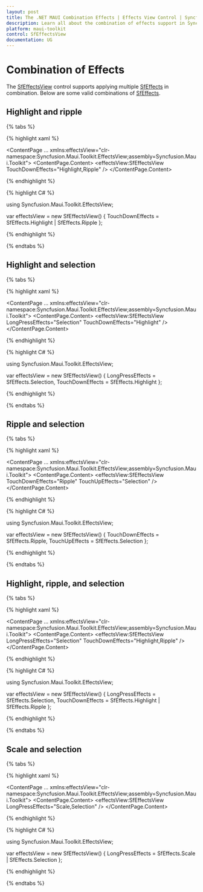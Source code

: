 ```yaml
---
layout: post
title: The .NET MAUI Combination Effects | Effects View Control | Syncfusion®
description: Learn all about the combination of effects support in Syncfusion® .NET MAUI Effects View (SfEffectsView) control and more.
platform: maui-toolkit
control: SfEffectsView
documentation: UG
---
```


# Combination of Effects 

The [SfEffectsView](https://help.syncfusion.com/cr/maui-toolkit/Syncfusion.Maui.Toolkit.EffectsView.SfEffectsView.html) control supports applying multiple [SfEffects](https://help.syncfusion.com/cr/maui-toolkit/Syncfusion.Maui.Toolkit.EffectsView.SfEffects.html) in combination. Below are some valid combinations of [SfEffects](https://help.syncfusion.com/cr/maui-toolkit/Syncfusion.Maui.Toolkit.EffectsView.SfEffects.html).

## Highlight and ripple

{% tabs %} 

{% highlight xaml %}

<ContentPage 
            ...
            xmlns:effectsView="clr-namespace:Syncfusion.Maui.Toolkit.EffectsView;assembly=Syncfusion.Maui.Toolkit">
    <ContentPage.Content> 
	 	<effectsView:SfEffectsView TouchDownEffects="Highlight,Ripple" /> 
	</ContentPage.Content> 
</ContentPage>

{% endhighlight %}

{% highlight C# %}

using Syncfusion.Maui.Toolkit.EffectsView;

var effectsView = new SfEffectsView()
{
    TouchDownEffects = SfEffects.Highlight | SfEffects.Ripple
};

{% endhighlight %}

{% endtabs %}

## Highlight and selection

{% tabs %} 

{% highlight xaml %}

<ContentPage 
            ...
            xmlns:effectsView="clr-namespace:Syncfusion.Maui.Toolkit.EffectsView;assembly=Syncfusion.Maui.Toolkit">
    <ContentPage.Content> 
	 	<effectsView:SfEffectsView
    LongPressEffects="Selection"
    TouchDownEffects="Highlight" /> 
	</ContentPage.Content> 
</ContentPage>

{% endhighlight %}

{% highlight C# %}

using Syncfusion.Maui.Toolkit.EffectsView;

var effectsView = new SfEffectsView()
{
    LongPressEffects = SfEffects.Selection,
    TouchDownEffects = SfEffects.Highlight
};

{% endhighlight %}

{% endtabs %}

## Ripple and selection

{% tabs %} 

{% highlight xaml %}

<ContentPage 
            ...
            xmlns:effectsView="clr-namespace:Syncfusion.Maui.Toolkit.EffectsView;assembly=Syncfusion.Maui.Toolkit">
    <ContentPage.Content> 
	 	<effectsView:SfEffectsView
    TouchDownEffects="Ripple"
    TouchUpEffects="Selection" /> 
	</ContentPage.Content> 
</ContentPage>

{% endhighlight %}

{% highlight C# %}

using Syncfusion.Maui.Toolkit.EffectsView;

var effectsView = new SfEffectsView()
{
    TouchDownEffects = SfEffects.Ripple,
    TouchUpEffects = SfEffects.Selection
};

{% endhighlight %}

{% endtabs %}

## Highlight, ripple, and selection

{% tabs %} 

{% highlight xaml %}

<ContentPage 
            ...
            xmlns:effectsView="clr-namespace:Syncfusion.Maui.Toolkit.EffectsView;assembly=Syncfusion.Maui.Toolkit">
    <ContentPage.Content> 
	 	<effectsView:SfEffectsView
    LongPressEffects="Selection"
    TouchDownEffects="Highlight,Ripple" /> 
	</ContentPage.Content> 
</ContentPage>

{% endhighlight %}

{% highlight C# %}

using Syncfusion.Maui.Toolkit.EffectsView;

var effectsView = new SfEffectsView()
{
    LongPressEffects = SfEffects.Selection,
    TouchDownEffects = SfEffects.Highlight | SfEffects.Ripple
};

{% endhighlight %}

{% endtabs %}

## Scale and selection

{% tabs %} 

{% highlight xaml %}

<ContentPage 
            ...
            xmlns:effectsView="clr-namespace:Syncfusion.Maui.Toolkit.EffectsView;assembly=Syncfusion.Maui.Toolkit">
    <ContentPage.Content> 
	 	<effectsView:SfEffectsView LongPressEffects="Scale,Selection" /> 
	</ContentPage.Content> 
</ContentPage>

{% endhighlight %}

{% highlight C# %}

using Syncfusion.Maui.Toolkit.EffectsView;

var effectsView = new SfEffectsView()
{
    LongPressEffects = SfEffects.Scale | SfEffects.Selection
};

{% endhighlight %}

{% endtabs %}
